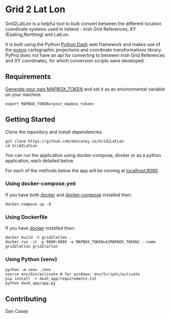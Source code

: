 # Grid 2 Lat Lon

Grid2LatLon is a helpful tool to bulk convert between the different location coordinate systems used in Ireland - Irish Grid References, XY (Easting,Northing) and LatLon.

It is built using the Python [Python Dash](https://dash.plotly.com/) web framework and makes use of the [pyproj](https://pyproj4.github.io/pyproj/stable//) cartographic projections and coordinate transformations library. PyProj does not have an api for converting to between Irish Grid References and XY coordinates, for which conversion scripts were developed.

## Requirements

[Generate your own MAPBOX_TOKEN](https://docs.mapbox.com/help/getting-started/) and set it as an environmental variable on your machine.
```
export MAPBOX_TOKEN=<your_mapbox_token>
```

## Getting Started
Clone the repository and install dependencies.

```
git clone https://github.com/dancasey-ie/Grid2LatLon
cd Grid2LatLon
```
You can run the application using docker-compose, docker or as a python application, each detailed below.

For each of the methods below the app will be running at [localhost:8080](http://localhost:8080/grid2latlon).

### Using docker-compose.yml
If you have both [docker](https://www.docker.com/get-started) and [docker-compose](http://localhost:8080/grid2latlon) installed then:
```
docker-compose up -d
```

### Using Dockerfile
If you have [docker](https://www.docker.com/get-started) installed then:
```
docker build -t grid2latlon .
docker run -it -p 8080:8080 -e MAPBOX_TOKEN=${MAPBOX_TOKEN} --name grid2latlon grid2latlon
```
### Using Python (venv)

```
python -m venv ./env
source env/bin/activate # for windows: env/Scripts/activate
pip install -r dash_app/requirements.txt
python dash_app/app.py

```

## Contributing

Dan Casey

